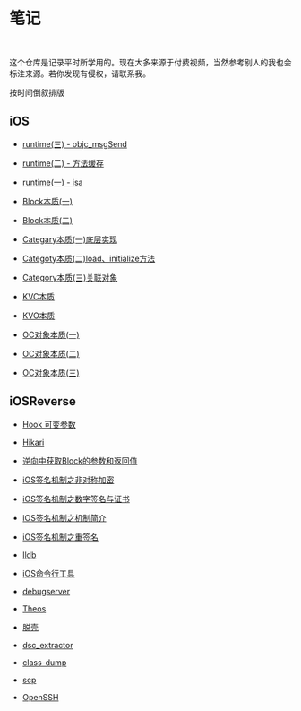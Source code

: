
# 笔记

<br>

这个仓库是记录平时所学用的。现在大多来源于付费视频，当然参考别人的我也会标注来源。若你发现有侵权，请联系我。


按时间倒叙排版

## iOS

- [runtime(三) - objc_msgSend](https://github.com/zhaoName/Notes/blob/master/iOS/runtime(%E4%B8%89)%20-%20objc_msgSend.md)

- [runtime(二) - 方法缓存](https://github.com/zhaoName/Notes/blob/master/iOS/runtime(%E4%BA%8C)%20-%20%E6%96%B9%E6%B3%95%E7%BC%93%E5%AD%98.md)

- [runtime(一) - isa](https://github.com/zhaoName/Notes/blob/master/iOS/runtime(%E4%B8%80)%20-%20isa.md)

- [Block本质(一)](https://github.com/zhaoName/Notes/blob/master/iOS/Block%E6%9C%AC%E8%B4%A8(%E4%B8%80).md)

- [Block本质(二)](https://github.com/zhaoName/Notes/blob/master/iOS/Block%E6%9C%AC%E8%B4%A8(%E4%BA%8C).md)


- [Categary本质(一)底层实现](https://github.com/zhaoName/Notes/blob/master/iOS/Categary%E6%9C%AC%E8%B4%A8(%E4%B8%80)%E5%BA%95%E5%B1%82%E5%AE%9E%E7%8E%B0.md)


- [Categoty本质(二)load、initialize方法](https://github.com/zhaoName/Notes/blob/master/iOS/Categoty%E6%9C%AC%E8%B4%A8(%E4%BA%8C)load%2Cinitialize%E6%96%B9%E6%B3%95.md)


- [Category本质(三)关联对象](https://github.com/zhaoName/Notes/blob/master/iOS/Category%E6%9C%AC%E8%B4%A8(%E4%B8%89)%E5%85%B3%E8%81%94%E5%AF%B9%E8%B1%A1.md)


- [KVC本质](https://github.com/zhaoName/Notes/blob/master/iOS/KVC%E6%9C%AC%E8%B4%A8.md)


- [KVO本质](https://github.com/zhaoName/Notes/blob/master/iOS/KVO%E6%9C%AC%E8%B4%A8.md)


- [OC对象本质(一)](https://github.com/zhaoName/Notes/blob/master/iOS/OC%E5%AF%B9%E8%B1%A1%E6%9C%AC%E8%B4%A8(%E4%B8%80).md)


- [OC对象本质(二)](https://github.com/zhaoName/Notes/blob/master/iOS/OC%E5%AF%B9%E8%B1%A1%E6%9C%AC%E8%B4%A8(%E4%BA%8C).md)


- [OC对象本质(三)](https://github.com/zhaoName/Notes/blob/master/iOS/OC%E5%AF%B9%E8%B1%A1%E6%9C%AC%E8%B4%A8(%E4%B8%89).md)



## iOSReverse


- [Hook 可变参数](https://github.com/zhaoName/Notes/blob/master/iOSReverse/Hook%E5%8F%AF%E5%8F%98%E5%8F%82%E6%95%B0.md)

- [Hikari](https://github.com/zhaoName/Notes/blob/master/iOSReverse/Hikari.md)

- [逆向中获取Block的参数和返回值](https://github.com/zhaoName/Notes/blob/master/iOSReverse/%E9%80%86%E5%90%91%E4%B8%AD%E8%8E%B7%E5%8F%96Block%E7%9A%84%E5%8F%82%E6%95%B0%E5%92%8C%E8%BF%94%E5%9B%9E%E5%80%BC.md)

- [iOS签名机制之非对称加密](https://github.com/zhaoName/Notes/blob/master/iOSReverse/iOS%E7%AD%BE%E5%90%8D%E6%9C%BA%E5%88%B6%E4%B9%8B%E9%9D%9E%E5%AF%B9%E7%A7%B0%E5%8A%A0%E5%AF%86.md)

- [iOS签名机制之数字签名与证书](https://github.com/zhaoName/Notes/blob/master/iOSReverse/iOS%E7%AD%BE%E5%90%8D%E6%9C%BA%E5%88%B6%E4%B9%8B%E6%95%B0%E5%AD%97%E7%AD%BE%E5%90%8D%E4%B8%8E%E8%AF%81%E4%B9%A6.md)

- [iOS签名机制之机制简介](https://github.com/zhaoName/Notes/blob/master/iOSReverse/iOS%E7%AD%BE%E5%90%8D%E6%9C%BA%E5%88%B6%E4%B9%8B%E6%9C%BA%E5%88%B6%E7%AE%80%E4%BB%8B.md)

- [iOS签名机制之重签名](https://github.com/zhaoName/Notes/blob/master/iOSReverse/iOS%E7%AD%BE%E5%90%8D%E6%9C%BA%E5%88%B6%E4%B9%8B%E9%87%8D%E7%AD%BE%E5%90%8D.md)

- [lldb](https://github.com/zhaoName/Notes/blob/master/iOSReverse/lldb.md)

- [iOS命令行工具](https://github.com/zhaoName/Notes/blob/master/iOSReverse/iOS%E5%91%BD%E4%BB%A4%E8%A1%8C%E5%B7%A5%E5%85%B7.md)

- [debugserver](https://github.com/zhaoName/Notes/blob/master/iOSReverse/debugserver.md)

- [Theos](https://github.com/zhaoName/Notes/blob/master/iOSReverse/Theos.md)

- [脱壳](https://github.com/zhaoName/Notes/blob/master/iOSReverse/%E8%84%B1%E5%A3%B3.md)

- [dsc_extractor](https://github.com/zhaoName/Notes/blob/master/iOSReverse/dsc_extractor.md)

- [class-dump](https://github.com/zhaoName/Notes/blob/master/iOSReverse/class-dump.md)

- [scp](https://github.com/zhaoName/Notes/blob/master/iOSReverse/scp.md)

- [OpenSSH](https://github.com/zhaoName/Notes/blob/master/iOSReverse/OpenSSH.md)



